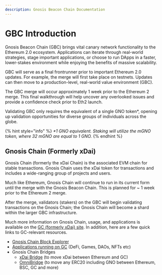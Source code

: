 ```yaml
---
description: Gnosis Beacon Chain Documentation
---
```


# GBC Introduction

Gnosis Beacon Chain (GBC) brings vital canary network functionality to the Ethereum 2.0 ecosystem. Applications can iterate through real-world strategies, stage important applications, or choose to run DApps in a faster, lower-stakes environment while enjoying the benefits of massive scalability.

GBC will serve as a final frontrunner prior to important Ethereum 2.0 updates. For example, the merge will first take place on testnets. Updates can then move to a production-level, real-world value environment (GBC).&#x20;

The GBC merge will occur approximately 1 week prior to the Ethereum 2 merge. This final walkthrough will help uncover any overlooked issues and provide a confidence check prior to Eth2 launch.

Validating GBC only requires the equivalent of a single GNO token\*, opening up validation opportunities for diverse groups of individuals across the globe.

{% hint style="info" %}
_\*1 GNO equivalent. Staking will utilize the mGNO token, where 32 mGNO are equal to 1 GNO._
{% endhint %}

## Gnosis Chain (Formerly xDai)

Gnosis Chain (formerly the xDai Chain) is the associated EVM chain for stable transactions. Gnosis Chain uses the xDai token for transactions and includes a wide-ranging group of projects and users.

Much like Ethereum, Gnosis Chain will continue to run in its current form until the merge with the Gnosis Beacon Chain. This is planned for \~ 1 week prior to the Ethereum 2 merge.

After the merge, validators (stakers) on the GBC will begin validating transactions on the Gnosis Chain; the Gnosis Chain will become a shard within the larger GBC infrastructure.

Much more information on Gnosis Chain, usage, and applications is available on the [GC (formerly xDai) site](https://www.xdaichain.com). In addition, here are a few quick links to GC-relevant resources.

* [Gnosis Chain Block Explorer](https://blockscout.com/xdai/mainnet/)
* [Applications running on GC](https://www.xdai.world) (DeFi, Games, DAOs, NFTs etc)
* Gnosis Chain Bridges
  * [xDai Bridge](https://bridge.xdaichain.com) (to move xDai between Ethereum and GC)
  * [OmniBridge](https://omni.xdaichain.com) (to move any ERC20 including GNO between Ethereum, BSC, GC and more)
